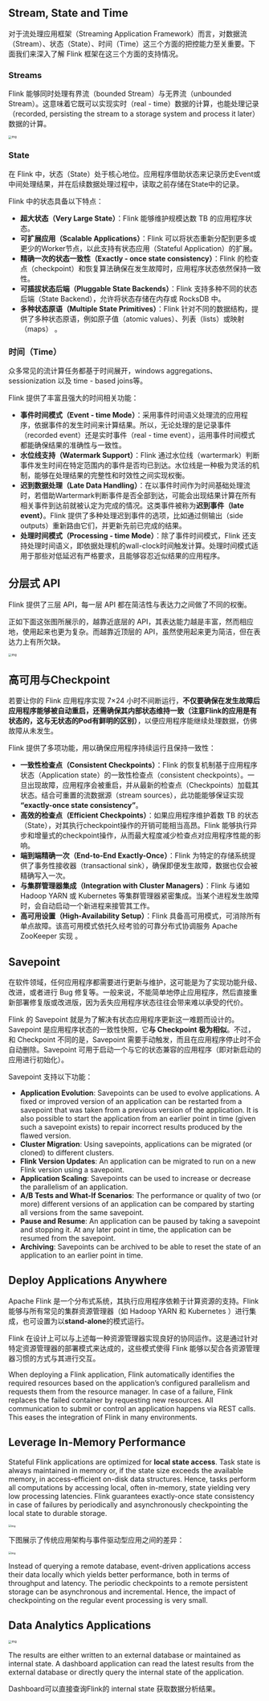 ## Stream, State and Time

对于流处理应用框架（Streaming Application Framework）而言，对数据流（Stream）、状态（State）、时间（Time）这三个方面的把控能力至关重要。下面我们来深入了解 Flink 框架在这三个方面的支持情况。

### Streams

Flink 能够同时处理有界流（bounded Stream）与无界流（unbounded Stream）。这意味着它既可以实现实时（real - time）数据的计算，也能处理记录（recorded,  persisting the stream to a storage system and process it later）数据的计算。

<img src="./image4/bounded-unbounded.png" alt="img" style="zoom:40%;" />

### State

在 Flink 中，状态（State）处于核心地位。应用程序借助状态来记录历史Event或中间处理结果，并在后续数据处理过程中，读取之前存储在State中的记录。

Flink 中的状态具备以下特点：

- **超大状态（Very Large State）**：Flink 能够维护规模达数 TB 的应用程序状态。
- **可扩展应用（Scalable Applications）**：Flink 可以将状态重新分配到更多或更少的Worker节点，以此支持有状态应用（Stateful Application）的扩展。
- **精确一次的状态一致性（Exactly - once state consistency）**：Flink 的检查点（checkpoint）和恢复算法确保在发生故障时，应用程序状态依然保持一致性。
- **可插拔状态后端（Pluggable State Backends）**：Flink 支持多种不同的状态后端（State Backend），允许将状态存储在内存或 RocksDB 中。
- **多种状态原语（Multiple State Primitives）**：Flink 针对不同的数据结构，提供了多种状态原语，例如原子值（atomic values）、列表（lists）或映射（maps） 。

### 时间（Time）

众多常见的流计算任务都基于时间展开，windows aggregations、sessionization 以及 time - based joins等。

Flink 提供了丰富且强大的时间相关功能：

- **事件时间模式（Event - time Mode）**：采用事件时间语义处理流的应用程序，依据事件的发生时间来计算结果。所以，无论处理的是记录事件（recorded event）还是实时事件（real - time event），运用事件时间模式都能确保结果的准确性与一致性。
- **水位线支持（Watermark Support）**：Flink 通过水位线（wartermark）判断事件发生时间在特定范围内的事件是否均已到达。水位线是一种极为灵活的机制，能够在处理结果的完整性和时效性之间实现权衡。
- **迟到数据处理（Late Data Handling）**：在以事件时间作为时间基础处理流时，若借助Wartermark判断事件是否全部到达，可能会出现结果计算在所有相关事件到达前就被认定为完成的情况。这类事件被称为**迟到事件（late event）**。Flink 提供了多种处理迟到事件的选项，比如通过侧输出（side outputs）重新路由它们，并更新先前已完成的结果。
- **处理时间模式（Processing - time Mode）**：除了事件时间模式，Flink 还支持处理时间语义，即依据处理机的wall-clock时间触发计算。处理时间模式适用于那些对低延迟有严格要求，且能够容忍近似结果的应用程序。

## 分层式 API

Flink 提供了三层 API，每一层 API 都在简洁性与表达力之间做了不同的权衡。

正如下面这张图所展示的，越靠近底层的 API，其表达能力越是丰富，然而相应地，使用起来也更为复杂。而越靠近顶层的 API，虽然使用起来更为简洁，但在表达力上有所欠缺。

<img src="./image4/api-stack.png" alt="img" style="zoom:40%;" />

## 高可用与Checkpoint

若要让你的 Flink 应用程序实现 7×24 小时不间断运行，**不仅要确保在发生故障后应用程序能够被自动重启，还需确保其内部状态维持一致（注意Flink的应用是有状态的，这与无状态的Pod有鲜明的区别）**，以便应用程序能继续处理数据，仿佛故障从未发生。

Flink 提供了多项功能，用以确保应用程序持续运行且保持一致性：

- **一致性检查点（Consistent Checkpoints）**：Flink 的恢复机制基于应用程序状态（Application state）的一致性检查点（consistent checkpoints）。一旦出现故障，应用程序会被重启，并从最新的检查点（Checkpoints）加载其状态。结合可重置的流数据源（stream sources），此功能能够保证实现 **“exactly-once state consistency”**。
- **高效的检查点（Efficient Checkpoints）**：如果应用程序维护着数 TB 的状态（State），对其执行checkpoint操作的开销可能相当高昂。Flink 能够执行异步和增量式的checkpoint操作，从而最大程度减少检查点对应用程序性能的影响。
- **端到端精确一次（End-to-End Exactly-Once）**：Flink 为特定的存储系统提供了事务性接收器（transactional sink），确保即便发生故障，数据也仅会被精确写入一次。
- **与集群管理器集成（Integration with Cluster Managers）**：Flink 与诸如 Hadoop YARN 或 Kubernetes 等集群管理器紧密集成。当某个进程发生故障时，会自动启动一个新进程来接管其工作。
- **高可用设置（High-Availability Setup）**：Flink 具备高可用模式，可消除所有单点故障。该高可用模式依托久经考验的可靠分布式协调服务 Apache ZooKeeper 实现 。

## Savepoint

在软件领域，任何应用程序都需要进行更新与维护，这可能是为了实现功能升级、改进，或者进行 Bug 修复等。一般来说，不能简单地停止应用程序，然后直接重新部署修复版或改进版，因为丢失应用程序状态往往会带来难以承受的代价。

Flink 的 Savepoint 就是为了解决有状态应用程序更新这一难题而设计的。Savepoint 是应用程序状态的一致性快照，它**与 Checkpoint 极为相似**。不过，和 Checkpoint 不同的是，Savepoint 需要手动触发，而且在应用程序停止时不会自动删除。Savepoint 可用于启动一个与它的状态兼容的应用程序（即对新启动的应用进行初始化）。

Savepoint 支持以下功能：

- **Application Evolution**: Savepoints can be used to evolve applications. A fixed or improved version of an application can be restarted from a savepoint that was taken from a previous version of the application. It is also possible to start the application from an earlier point in time (given such a savepoint exists) to repair incorrect results produced by the flawed version.
- **Cluster Migration**: Using savepoints, applications can be migrated (or cloned) to different clusters.
- **Flink Version Updates**: An application can be migrated to run on a new Flink version using a savepoint.
- **Application Scaling**: Savepoints can be used to increase or decrease the parallelism of an application.
- **A/B Tests and What-If Scenarios**: The performance or quality of two (or more) different versions of an application can be compared by starting all versions from the same savepoint.
- **Pause and Resume**: An application can be paused by taking a savepoint and stopping it. At any later point in time, the application can be resumed from the savepoint.
- **Archiving**: Savepoints can be archived to be able to reset the state of an application to an earlier point in time.

## Deploy Applications Anywhere

Apache Flink 是一个分布式系统，其执行应用程序依赖于计算资源的支持。Flink 能够与所有常见的集群资源管理器（如 Hadoop YARN 和 Kubernetes ）进行集成，也可设置为以**stand-alone**的模式运行。

Flink 在设计上可以与上述每一种资源管理器实现良好的协同运作。这是通过针对特定资源管理器的部署模式来达成的，这些模式使得 Flink 能够以契合各资源管理器习惯的方式与其进行交互。

When deploying a Flink application, Flink automatically identifies the required resources based on the application’s configured parallelism and requests them from the resource manager. In case of a failure, Flink replaces the failed container by requesting new resources. All communication to submit or control an application happens via REST calls. This eases the integration of Flink in many environments.

## Leverage In-Memory Performance

Stateful Flink applications are optimized for **local state access**. Task state is always maintained in memory or, if the state size exceeds the available memory, in access-efficient on-disk data structures. Hence, tasks perform all computations by accessing local, often in-memory, state yielding very low processing latencies. Flink guarantees exactly-once state consistency in case of failures by periodically and asynchronously checkpointing the local state to durable storage.

<img src="./image4/local-state.png" alt="img" style="zoom:35%;" />

下图展示了传统应用架构与事件驱动型应用之间的差异：

<img src="./image4/usecases-eventdrivenapps.png" alt="img" style="zoom:35%;" />

Instead of querying a remote database, event-driven applications access their data locally which yields better performance, both in terms of throughput and latency. The periodic checkpoints to a remote persistent storage can be asynchronous and incremental. Hence, the impact of checkpointing on the regular event processing is very small.

## Data Analytics Applications

<img src="./image4/usecases-analytics.png" alt="img" style="zoom:40%;" />

The results are either written to an external database or maintained as internal state. A dashboard application can read the latest results from the external database or directly query the internal state of the application.

Dashboard可以直接查询Flink的 internal state 获取数据分析结果。

